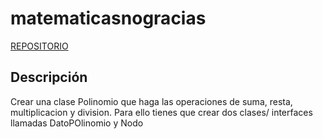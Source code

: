 # matematicasnogracias

[REPOSITORIO](https://github.com/ElenaMegia/matematicasnogracias.git)

## Descripción

Crear una clase Polinomio que haga las operaciones de suma, resta, multiplicacion y division. Para ello tienes que crear dos clases/ interfaces
llamadas DatoPOlinomio y Nodo

